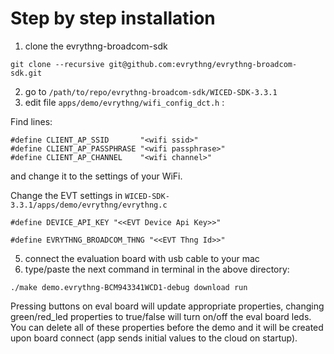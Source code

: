 # Step by step installation

1. clone the evrythng-broadcom-sdk

`git clone --recursive git@github.com:evrythng/evrythng-broadcom-sdk.git`

2. go to `/path/to/repo/evrythng-broadcom-sdk/WICED-SDK-3.3.1`
3. edit file `apps/demo/evrythng/wifi_config_dct.h` :

Find lines:

```
#define CLIENT_AP_SSID       "<wifi ssid>"
#define CLIENT_AP_PASSPHRASE "<wifi passphrase>"
#define CLIENT_AP_CHANNEL    "<wifi channel>"
```

and change it to the settings of your WiFi.

Change the EVT settings in `WICED-SDK-3.3.1/apps/demo/evrythng/evrythng.c`
```
#define DEVICE_API_KEY "<<EVT Device Api Key>>"

#define EVRYTHNG_BROADCOM_THNG "<<EVT Thng Id>>"
```

5. connect the evaluation board with usb cable to your mac
6. type/paste the next command in terminal in the above directory:

`./make demo.evrythng-BCM943341WCD1-debug download run`

Pressing buttons on eval board will update appropriate properties, changing green/red_led properties to true/false will turn on/off the eval board leds. You can delete all of these properties before the demo and it will be created upon board connect (app sends initial values to the cloud on startup).
